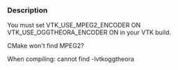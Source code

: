 ### Description
You must set
VTK_USE_MPEG2_ENCODER ON
VTK_USE_OGGTHEORA_ENCODER ON
in your VTK build.

CMake won't find MPEG2?

When compiling: cannot find -lvtkoggtheora
